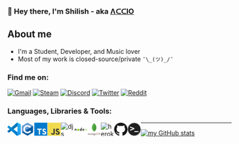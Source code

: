 <!-- 👋 Hey, I’m **Shilish**

Most of my work is private ^\_^

Find some of my socials here

https://shilish.github.io/Shilish/ -->

### 👋 Hey there, I'm **Shilish** - aka [ɅᑕᑕIO][site]

## About me

- I'm a Student, Developer, and Music lover
- Most of my work is closed-source/private `¯\_(ツ)_/¯`

### Find me on:

[![Gmail](https://img.shields.io/badge/Gmail-D14836?style=for-the-badge&logo=gmail&logoColor=white)][mail]
[![Steam](https://img.shields.io/badge/steam-%23000000.svg?style=for-the-badge&logo=steam&logoColor=white)][steam]
[![Discord](https://img.shields.io/badge/%C9%85%E1%91%95%E1%91%95IO-%237289DA.svg?style=for-the-badge&logo=discord&logoColor=white)][discord]
[![Twitter](https://img.shields.io/badge/Twitter-%231DA1F2.svg?style=for-the-badge&logo=Twitter&logoColor=white)][twitter]
[![Reddit](https://img.shields.io/badge/Reddit-FF4500?style=for-the-badge&logo=reddit&logoColor=white)][reddit]

### Languages, Libraries & Tools:

[<img align="left" alt="vsc" width="30" height="30" src="https://raw.githubusercontent.com/github/explore/80688e429a7d4ef2fca1e82350fe8e3517d3494d/topics/visual-studio-code/visual-studio-code.png" />][rr]
[<img align="left" alt="C" width="30" height="30" src="https://raw.githubusercontent.com/devicons/devicon/master/icons/c/c-original.svg" />][rr]
[<img align="left" alt="ts" width="30" height="30" src="https://raw.githubusercontent.com/devicons/devicon/master/icons/typescript/typescript-original.svg" />][rr]
[<img align="left" alt="js" width="30" height="30" src="https://raw.githubusercontent.com/devicons/devicon/master/icons/javascript/javascript-original.svg" />][rr]
[<img align="left" alt="djs" width="30" height="30" src="https://discordjs.guide/meta-image.png" />][rr]
[<img align="left" alt="nodejs" width="30" height="30" src="https://raw.githubusercontent.com/devicons/devicon/master/icons/nodejs/nodejs-original-wordmark.svg" />][rr]
[<img align="left" alt="mongo" width="30" height="30" src="https://raw.githubusercontent.com/devicons/devicon/master/icons/mongodb/mongodb-original-wordmark.svg" />][rr]
[<img align="left" alt="heroku" width="30" height="30" src="https://www.vectorlogo.zone/logos/heroku/heroku-icon.svg" />][rr]
[<img align="left" alt="github" width="30" height="30" src="https://raw.githubusercontent.com/github/explore/78df643247d429f6cc873026c0622819ad797942/topics/github/github.png" />][rr]
[<img align="left" alt="terminal" width="30" height="30" src="https://raw.githubusercontent.com/github/explore/80688e429a7d4ef2fca1e82350fe8e3517d3494d/topics/terminal/terminal.png" />][rr]

<!-- [<img align="left" alt="" width="40" height="40" src="" />][rr] -->

---

[![my GitHub stats](https://readme-stats-acc.vercel.app/api?username=shilish)][rr]

[site]: https://shilish.github.io/Shilish/
[github]: https://github.com/Shilish
[mail]: mailto:shilishvatsin@gmail.com
[steam]: https://steamcommunity.com/id/accio15/
[discord]: https://discord.com/invite/3T4zPr9
[twitter]: https://twitter.com/_shilish_
[reddit]: https://www.reddit.com/user/Alpha_1_5
[rr]: https://www.youtube.com/watch?v=dQw4w9WgXcQ
